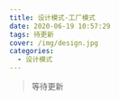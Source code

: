 ```yaml
---
title: 设计模式-工厂模式
date: 2020-06-19 10:57:29
tags: 待更新
cover: /img/design.jpg
categories:
  - 设计模式
---
```


> 等待更新